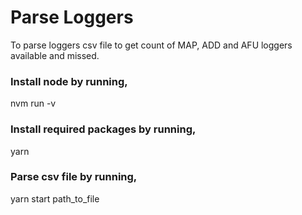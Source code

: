 # Parse Loggers

To parse loggers csv file to get count of MAP, ADD and AFU loggers available and missed.

### Install node by running,

nvm run -v

### Install required packages by running,

yarn

### Parse csv file by running,

yarn start path_to_file
